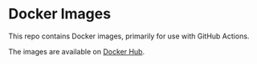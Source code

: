 # Docker Images

This repo contains Docker images, primarily for use with GitHub Actions.

The images are available on [Docker Hub](https://hub.docker.com/u/dimo414/).

